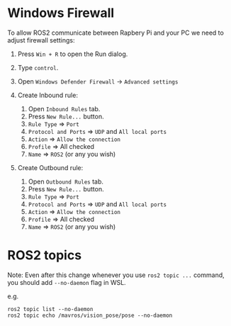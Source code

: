 # Windows Firewall

To allow ROS2 communicate between Rapbery Pi and your PC we need to adjust firewall settings:

1. Press `Win + R` to open the Run dialog.
2. Type `control`.
3. Open `Windows Defender Firewall` -> `Advanced settings`

4. Create Inbound rule:
    1. Open `Inbound Rules` tab.
    2. Press `New Rule...` button.
    3. `Rule Type` => `Port`
    4. `Protocol and Ports` => `UDP` and `All local ports`
    5. `Action` => `Allow the connection`
    6. `Profile` => All checked
    7. `Name` => `ROS2` (or any you wish)

4. Create Outbound rule:
    1. Open `Outbound Rules` tab.
    2. Press `New Rule...` button.
    3. `Rule Type` => `Port`
    4. `Protocol and Ports` => `UDP` and `All local ports`
    5. `Action` => `Allow the connection`
    6. `Profile` => All checked
    7. `Name` => `ROS2` (or any you wish)

# ROS2 topics

Note: Even after this change whenever you use `ros2 topic ...` command, you should add `--no-daemon` flag in WSL.

e.g. 

```
ros2 topic list --no-daemon
ros2 topic echo /mavros/vision_pose/pose --no-daemon
```